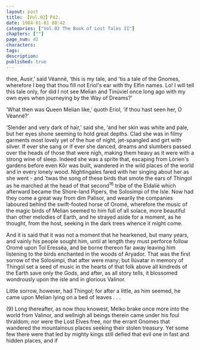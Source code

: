 ```yaml
---
layout: post
title: 【Vol.02】P42.
date: 1984-01-01 00:42
categories: ["Vol.02 The Book of Lost Tales II"]
chapters: [""]
page_num: 42
characters: 
tags: 
description: 
published: true
---
```


<p style="text-indent: 0;">
thee, Ausir,’ said Vëannë, ‘this is my tale, and 'tis a tale of the Gnomes, wherefore I beg that thou fill not Eriol's ear with thy Elfin names. Lo! I will tell this tale only, for did I not see Melian and Tinúviel once long ago with my own eyes when journeying by the Way of Dreams?’
</p>

‘What then was Queen Melian like,’ quoth Eriol, ‘if thou hast seen her, O Vëannë?’

‘Slender and very dark of hair,’ said she, ‘and her skin was white and pale, but her eyes shone seeming to hold great depths. Clad she was in filmy garments most lovely yet of the hue of night, jet-spangled and girt with silver. If ever she sang or if ever she danced, dreams and slumbers passed over the heads of those that were nigh, making them heavy as it were with a strong wine of sleep. Indeed she was a sprite that, escaping from Lórien's gardens before even Kôr was built, wandered in the wild places of the world and in every lonely wood. Nightingales fared with her singing about her as she went - and ’twas the song of these birds that smote the ears of Thingol as he marched at the head of that second<SUP>16</SUP> tribe of the Eldalië which afterward became the Shore-land Pipers, the Solosimpi of the Isle. Now had they come a great way from dim Palisor, and wearily the companies laboured behind the swift-footed horse of Oromë, wherefore the music of the magic birds of Melian seemed to him full of all solace, more beautiful than other melodies of Earth, and he strayed aside for a moment, as he thought, from the host, seeking in the dark trees whence it might come.

And it is said that it was not a moment that he hearkened, but many years, and vainly his people sought him, until at length they must perforce follow Oromë upon Tol Eressëa, and be borne thereon far away leaving him listening to the birds enchanted in the woods of Aryador. That was the first sorrow of the Solosimpi, that after were many; but Ilúvatar in memory of Thingol set a seed of music in the hearts of that folk above all kindreds of the Earth save only the Gods, and after, as all story tells, it blossomed wondrously upon the isle and in glorious Valinor.

Little sorrow, however, had Thingol; for after a little, as him seemed, he came upon Melian lying on a bed of leaves . . .

(9)      Long thereafter, as now thou knowest, Melko brake once more into the world from Valinor, and wellnigh all beings therein came under his foul thraldom; nor were the Lost Elves free, nor the errant Gnomes that wandered the mountainous places seeking their stolen treasury. Yet some few there were that led by mighty kings still defied that evil one in fast and hidden places, and if

